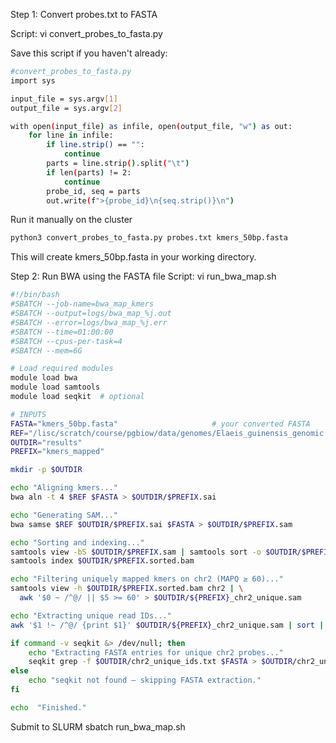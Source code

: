 Step 1: Convert probes.txt to FASTA

Script:  vi convert_probes_to_fasta.py

Save this script if you haven't already:

```bash
#convert_probes_to_fasta.py
import sys

input_file = sys.argv[1]
output_file = sys.argv[2]

with open(input_file) as infile, open(output_file, "w") as out:
    for line in infile:
        if line.strip() == "":
            continue
        parts = line.strip().split("\t")
        if len(parts) != 2:
            continue
        probe_id, seq = parts
        out.write(f">{probe_id}\n{seq.strip()}\n")
```

Run it manually on the cluster
```bash
python3 convert_probes_to_fasta.py probes.txt kmers_50bp.fasta
```


This will create kmers_50bp.fasta in your working directory.

Step 2: Run BWA using the FASTA file
Script: vi run_bwa_map.sh

```bash
#!/bin/bash
#SBATCH --job-name=bwa_map_kmers
#SBATCH --output=logs/bwa_map_%j.out
#SBATCH --error=logs/bwa_map_%j.err
#SBATCH --time=01:00:00
#SBATCH --cpus-per-task=4
#SBATCH --mem=6G

# Load required modules
module load bwa
module load samtools
module load seqkit  # optional

# INPUTS
FASTA="kmers_50bp.fasta"                     # your converted FASTA
REF="/lisc/scratch/course/pgbiow/data/genomes/Elaeis_guinensis_genomic.fna"          # CHANGE this to your actual BWA index path
OUTDIR="results"
PREFIX="kmers_mapped"

mkdir -p $OUTDIR

echo "Aligning kmers..."
bwa aln -t 4 $REF $FASTA > $OUTDIR/$PREFIX.sai

echo "Generating SAM..."
bwa samse $REF $OUTDIR/$PREFIX.sai $FASTA > $OUTDIR/$PREFIX.sam

echo "Sorting and indexing..."
samtools view -bS $OUTDIR/$PREFIX.sam | samtools sort -o $OUTDIR/$PREFIX.sorted.bam
samtools index $OUTDIR/$PREFIX.sorted.bam

echo "Filtering uniquely mapped kmers on chr2 (MAPQ ≥ 60)..."
samtools view -h $OUTDIR/$PREFIX.sorted.bam chr2 | \
  awk '$0 ~ /^@/ || $5 >= 60' > $OUTDIR/${PREFIX}_chr2_unique.sam

echo "Extracting unique read IDs..."
awk '$1 !~ /^@/ {print $1}' $OUTDIR/${PREFIX}_chr2_unique.sam | sort | uniq > $OUTDIR/chr2_unique_ids.txt

if command -v seqkit &> /dev/null; then
    echo "Extracting FASTA entries for unique chr2 probes..."
    seqkit grep -f $OUTDIR/chr2_unique_ids.txt $FASTA > $OUTDIR/chr2_unique_kmers.fasta
else
    echo "seqkit not found – skipping FASTA extraction."
fi

echo  "Finished."
```
Submit to SLURM
sbatch run_bwa_map.sh
